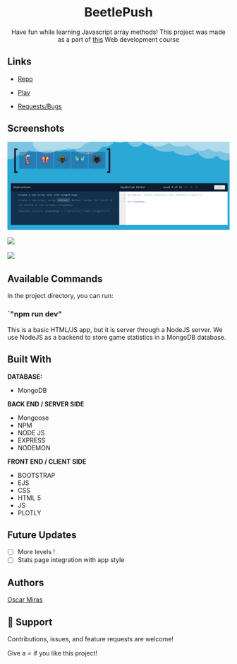 <h1 align="center">BeetlePush</h1>

<p align="center">Have fun while learning Javascript array methods! This project was made as a part of <a target="_blank"  href="https://www.bit.es/desarrollo-de-aplicaciones-web/">this</a> Web development course</p>

## Links

- [Repo](https://github.com/FOAP-NetMind-2022/beetlepush)

- [Play](https://beetlepush.herokuapp.com/)

- [Requests/Bugs](https://github.com/FOAP-NetMind-2022/beetlepush/issues)

## Screenshots

![Home Page](/screenshots/screen1.png)

![](/screenshots/2.png)

![](/screenshots/3.png)

## Available Commands

In the project directory, you can run:


### `"npm run dev"

This is a basic HTML/JS app, but it is server through a NodeJS server. We use NodeJS as a backend to store game statistics in a MongoDB database.

## Built With

**DATABASE:** 
- MongoDB 

**BACK END / SERVER SIDE**
- Mongoose
- NPM
- NODE JS
- EXPRESS
- NODEMON

**FRONT END / CLIENT SIDE**
- BOOTSTRAP
- EJS
- CSS
- HTML 5
- JS
- PLOTLY

## Future Updates

- [ ] More levels !
- [ ] Stats page integration with app style

## Authors

[Oscar Miras](https://github.com/omiras)


## 🤝 Support

Contributions, issues, and feature requests are welcome!

Give a ⭐️ if you like this project!
